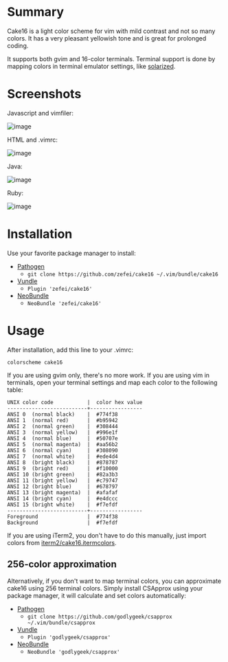Summary
=======

Cake16 is a light color scheme for vim with mild contrast and not so many 
colors. It has a very pleasant yellowish tone and is great for prolonged coding.

It supports both gvim and 16-color terminals. Terminal support is done by 
mapping colors in terminal emulator settings, like 
[solarized](https://github.com/altercation/vim-colors-solarized).

Screenshots
===========

Javascript and vimfiler:

![image](https://raw.githubusercontent.com/zefei/cake16/master/screenshots/javascript_vimfiler.png)

HTML and .vimrc:

![image](https://raw.githubusercontent.com/zefei/cake16/master/screenshots/html_viml.png)

Java:

![image](https://raw.githubusercontent.com/zefei/cake16/master/screenshots/java.png)

Ruby:

![image](https://raw.githubusercontent.com/zefei/cake16/master/screenshots/ruby.png)

Installation
============

Use your favorite package manager to install:

* [Pathogen](https://github.com/tpope/vim-pathogen)
  * `git clone https://github.com/zefei/cake16 ~/.vim/bundle/cake16`
* [Vundle](https://github.com/gmarik/Vundle.vim)
  * `Plugin 'zefei/cake16'`
* [NeoBundle](https://github.com/Shougo/neobundle.vim)
  * `NeoBundle 'zefei/cake16'`

Usage
=====

After installation, add this line to your .vimrc:

    colorscheme cake16

If you are using gvim only, there's no more work. If you are using vim in 
terminals, open your terminal settings and map each color to the following 
table:

    UNIX color code           |  color hex value
    --------------------------+-----------------
    ANSI 0  (normal black)    |  #774f38
    ANSI 1  (normal red)      |  #b95942
    ANSI 2  (normal green)    |  #308444
    ANSI 3  (normal yellow)   |  #996e1f
    ANSI 4  (normal blue)     |  #50707e
    ANSI 5  (normal magenta)  |  #aa56b2
    ANSI 6  (normal cyan)     |  #308090
    ANSI 7  (normal white)    |  #ede4d4
    ANSI 8  (bright black)    |  #878787
    ANSI 9  (bright red)      |  #f10000
    ANSI 10 (bright green)    |  #82a3b3
    ANSI 11 (bright yellow)   |  #c79747
    ANSI 12 (bright blue)     |  #678797
    ANSI 13 (bright magenta)  |  #afafaf
    ANSI 14 (bright cyan)     |  #e4dccc
    ANSI 15 (bright white)    |  #f7efdf
    --------------------------+-----------------
    Foreground                |  #774f38
    Background                |  #f7efdf

If you are using iTerm2, you don't have to do this manually, just import colors 
from [iterm2/cake16.itermcolors](iterm2/cake16.itermcolors).

256-color approximation
-----------------------

Alternatively, if you don't want to map terminal colors, you can approximate 
cake16 using 256 terminal colors. Simply install CSApprox using your package 
manager, it will calculate and set colors automatically:

* [Pathogen](https://github.com/tpope/vim-pathogen)
  * `git clone https://github.com/godlygeek/csapprox ~/.vim/bundle/csapprox`
* [Vundle](https://github.com/gmarik/Vundle.vim)
  * `Plugin 'godlygeek/csapprox'`
* [NeoBundle](https://github.com/Shougo/neobundle.vim)
  * `NeoBundle 'godlygeek/csapprox'`
